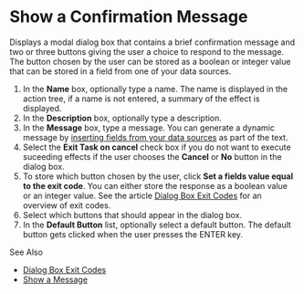 # Show a Confirmation Message

Displays a modal dialog box that contains a brief confirmation message and two or three buttons giving the user a choice to respond to the message. The button chosen by the user can be stored as a boolean or integer value that can be stored in a field from one of your data sources.

1.  In the **Name** box, optionally type a name. The name is displayed in the action tree, if a name is not entered, a summary of the effect is displayed.
2.  In the **Description** box, optionally type a description.
3.  In the **Message** box, type a message. You can generate a dynamic message by [inserting fields from your data sources](../generate-dynamic-values-for-text-fields.md "Generate Dynamic Values for Text Fields") as part of the text.
4.  Select the **Exit Task on cancel** check box if you do not want to execute suceeding effects if the user chooses the **Cancel** or **No** button in the dialog box.
5.  To store which button chosen by the user, click **Set a fields value equal to the exit code**. You can either store the response as a boolean value or an integer value. See the article [Dialog Box Exit Codes](dialog-box-exit-codes.md "Dialog Box Exit Codes") for an overview of exit codes.
6.  Select which buttons that should appear in the dialog box.
7.  In the **Default Button** list, optionally select a default button. The default button gets clicked when the user presses the ENTER key.

See Also

*   [Dialog Box Exit Codes](dialog-box-exit-codes.md)
*   [Show a Message](show-a-message.md)